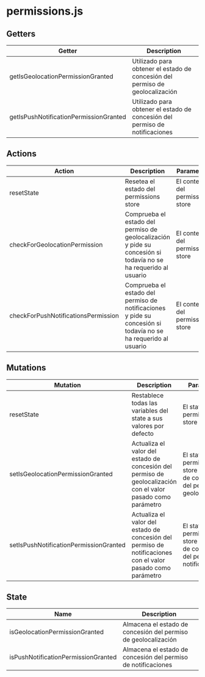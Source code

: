 # permissions.js

## Getters

<!-- @vuese:permissions.js:getters:start -->
|Getter|Description|
|---|---|
|getIsGeolocationPermissionGranted|Utilizado para obtener el estado de concesión del permiso de geolocalización|
|getIsPushNotificationPermissionGranted|Utilizado para obtener el estado de concesión del permiso de notificaciones|

<!-- @vuese:permissions.js:getters:end -->


## Actions

<!-- @vuese:permissions.js:actions:start -->
|Action|Description|Parameters|
|---|---|---|
|resetState|Resetea el estado del permissions store|El context del permissions store|
|checkForGeolocationPermission|Comprueba el estado del permiso de geolocalización y pide su concesión si todavía no se ha requerido al usuario|El context del permissions store|
|checkForPushNotificationsPermission|Comprueba el estado del permiso de notificaciones y pide su concesión si todavía no se ha requerido al usuario|El context del permissions store|

<!-- @vuese:permissions.js:actions:end -->


## Mutations

<!-- @vuese:permissions.js:mutations:start -->
|Mutation|Description|Parameters|
|---|---|---|
|resetState|Restablece todas las variables del state a sus valores por defecto|El state del permissions store|
|setIsGeolocationPermissionGranted|Actualiza el valor del estado de concesión del permiso de geolocalización con el valor pasado como parámetro|El state del permissions store El estado de concesión del permiso de geolocalización|
|setIsPushNotificationPermissionGranted|Actualiza el valor del estado de concesión del permiso de notificaciones con el valor pasado como parámetro|El state del permissions store El estado de concesión del permiso de notificaciones|

<!-- @vuese:permissions.js:mutations:end -->


## State

<!-- @vuese:permissions.js:state:start -->
|Name|Description|
|---|---|
|isGeolocationPermissionGranted|Almacena el estado de concesión del permiso de geolocalización|
|isPushNotificationPermissionGranted|Almacena el estado de concesión del permiso de notificaciones|

<!-- @vuese:permissions.js:state:end -->


